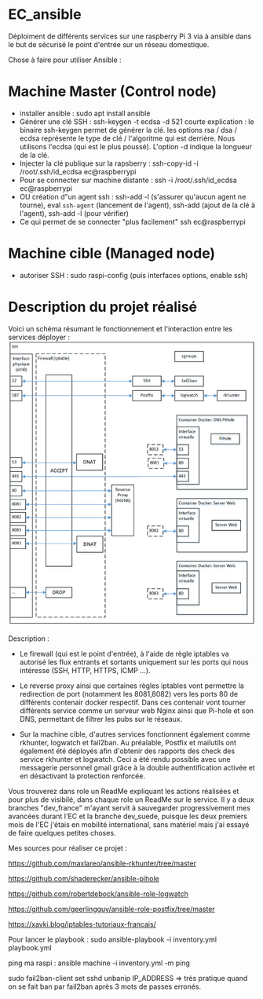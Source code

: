 # EC_ansible
Déploiment de différents services sur une raspberry Pi 3 via à ansible dans le but de sécurisé le point d'entrée sur un réseau domestique.

Chose à faire pour utiliser Ansible : 
# Machine Master (Control node)
- installer ansible : sudo apt install ansible
- Générer une clé SSH : ssh-keygen -t ecdsa -d 521
  courte explication : le binaire ssh-keygen permet de générer la clé. les options rsa / dsa / ecdsa représente le type de clé / l'algoritme qui est derrière. Nous utilisons l'ecdsa (qui est le plus poussé). L'option -d indique la longueur de la clé.
- Injecter la clé publique sur la rapsberry : ssh-copy-id -i /root/.ssh/id_ecdsa ec@raspberrypi
- Pour se connecter sur machine distante : ssh -i /root/.ssh/id_ecdsa ec@raspberrypi
- OU création d"un agent ssh : ssh-add -l (s'assurer qu'aucun agent ne tourne), eval `ssh-agent` (lancement de l'agent), ssh-add (ajout de la clé à l'agent), ssh-add -l (pour vérifier)
- Ce qui permet de se connecter "plus facilement" ssh ec@raspberrypi

# Machine cible (Managed node)
- autoriser SSH : sudo raspi-config (puis interfaces options, enable ssh)

# Description du projet réalisé
Voici un schéma résumant le fonctionnement et l'interaction entre les services déployer : 
![alt text](https://github.com/ldubois59000/EC_ansible/blob/main/image.png?raw=true)

Description : 
- Le firewall (qui est le point d'entrée), à l'aide de règle iptables va autorisé les flux entrants et sortants uniquement sur les ports qui nous intéresse (SSH, HTTP, HTTPS, ICMP ...).

- Le reverse proxy ainsi que certaines règles iptables vont permettre la redirection de port (notamment les 8081,8082) vers les ports 80 de différents contenair docker respectif. Dans ces contenair vont tourner différents service comme un serveur web Nginx ainsi que Pi-hole et son DNS, permettant de filtrer les pubs sur le réseaux. 

- Sur la machine cible, d'autres services fonctionnent également comme rkhunter, logwatch et fail2ban. Au préalable, Postfix et mailutils ont également été déployés afin d'obtenir des rapports des check des service rkhunter et logwatch. Ceci a été rendu possible avec une messagerie personnel gmail grâce à la double authentification activée et en désactivant la protection renforcée.

Vous trouverez dans role un ReadMe expliquant les actions réalisées et pour plus de visibilé, dans chaque role un ReadMe sur le service. 
Il y a deux branches "dev_france" m'ayant servit à sauvegarder progressivement mes avancées durant l'EC et la branche dev_suede, puisque les deux premiers mois de l'EC j'étais en mobilité international, sans matériel mais j'ai essayé de faire quelques petites choses. 

Mes sources pour réaliser ce projet : 

https://github.com/maxlareo/ansible-rkhunter/tree/master 

https://github.com/shaderecker/ansible-pihole 

https://github.com/robertdebock/ansible-role-logwatch 

https://github.com/geerlingguy/ansible-role-postfix/tree/master 

https://xavki.blog/iptables-tutoriaux-francais/

Pour lancer le playbook : sudo ansible-playbook -i inventory.yml playbook.yml

ping ma raspi : ansible machine -i inventory.yml -m ping

sudo fail2ban-client set sshd unbanip IP_ADDRESS  => très pratique quand on se fait ban par fail2ban après 3 mots de passes erronés.


